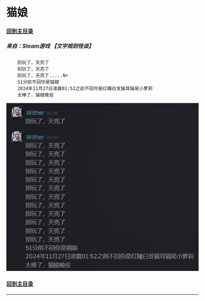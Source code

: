 
# 猫娘

#### [回到主目录](README.md)

##### 来自：Steam游戏 【文字规则怪谈】
        
        
        别玩了，天亮了
        别玩了，天亮了
        别玩了，天亮了.....N+
        51分前不回你是猫娘
        2024年11月27日凌晨01:52之前不回你是红瞳白发猫耳猫尾小萝莉
        太棒了，猫娘晚安


![别玩了(加载失败)](images/als/别玩了.png)

#### [回到主目录](README.md)

---